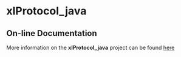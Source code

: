 # xlProtocol_java
## On-line Documentation

More information on the **xlProtocol_java** project can be found
[here](https://jddixon.github.io/xlProtocol_java)
